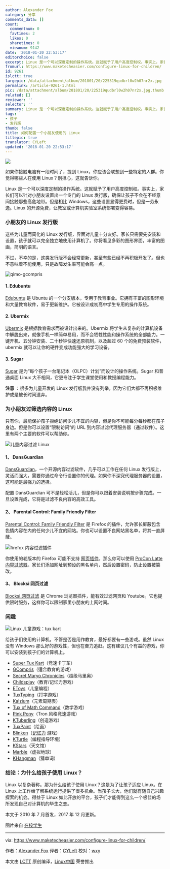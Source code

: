```yaml
---
author: Alexander Fox
category: 分享
comments_data: []
count:
  commentnum: 0
  favtimes: 2
  likes: 0
  sharetimes: 0
  viewnum: 9142
date: '2018-01-20 22:53:17'
editorchoice: false
excerpt: Linux 是一个可以深度定制的操作系统。这就赋予了用户高度控制权。事实上，家长们可以针对小朋友设置出一个专门的 Linux 发行版，确保让孩子不会在不经意间接触那些高危地带。
fromurl: https://www.maketecheasier.com/configure-linux-for-children/
id: 9261
islctt: true
largepic: /data/attachment/album/201801/20/225319qudbrl0w2h07nr2x.jpg
permalink: /article-9261-1.html
pic: /data/attachment/album/201801/20/225319qudbrl0w2h07nr2x.jpg.thumb.jpg
related: []
reviewer: ''
selector: ''
summary: Linux 是一个可以深度定制的操作系统。这就赋予了用户高度控制权。事实上，家长们可以针对小朋友设置出一个专门的 Linux 发行版，确保让孩子不会在不经意间接触那些高危地带。
tags:
- 孩子
- 发行版
thumb: false
title: 如何配置一个小朋友使用的 Linux
titlepic: true
translator: CYLeft
updated: '2018-01-20 22:53:17'
---
```


![](/data/attachment/album/201801/20/225319qudbrl0w2h07nr2x.jpg)


如果你接触电脑有一段时间了，提到 Linux，你应该会联想到一些特定的人群。你觉得哪些人在使用 Linux？别担心，这就告诉你。


Linux 是一个可以深度定制的操作系统。这就赋予了用户高度控制权。事实上，家长们可以针对小朋友设置出一个专门的 Linux 发行版，确保让孩子不会在不经意间接触那些高危地带。但是相比 Windows，这些设置显得更费时，但是一劳永逸。Linux 的开源免费，让教室或计算机实验室系统部署变得容易。


### 小朋友的 Linux 发行版


这些为儿童而简化的 Linux 发行版，界面对儿童十分友好。家长只需要先安装和设置，孩子就可以完全独立地使用计算机了。你将看见多彩的图形界面，丰富的图画，简明的语言。


不过，不幸的是，这类发行版不会经常更新，甚至有些已经不再积极开发了。但也不意味着不能使用，只是故障发生率可能会高一点。


![qimo-gcompris](/data/attachment/album/201801/20/225320mpuj4eifuefzwufo.jpg "qimo-gcompris")


#### 1. Edubuntu


[Edubuntu](http://www.edubuntu.org) 是 Ubuntu 的一个分支版本，专用于教育事业。它拥有丰富的图形环境和大量教育软件，易于更新维护。它被设计成初高中学生专用的操作系统。


#### 2. Ubermix


[Ubermix](http://www.ubermix.org/) 是根据教育需求而被设计出来的。Ubermix 将学生从复杂的计算机设备中解脱出来，就像手机一样简单易用，而不会牺牲性能和操作系统的全部能力。一键开机、五分钟安装、二十秒钟快速还原机制，以及超过 60 个的免费预装软件，ubermix 就可以让你的硬件变成功能强大的学习设备。


#### 3. Sugar


[Sugar](http://wiki.sugarlabs.org/go/Downloads) 是为“每个孩子一台笔记本（OLPC）计划”而设计的操作系统。Sugar 和普通桌面 Linux 大不相同，它更专注于学生课堂使用和教授编程能力。


**注意** ：很多为儿童开发的 Linux 发行版我并没有列举，因为它们大都不再积极维护或是被长时间遗弃。


### 为小朋友过筛选内容的 Linux


只有你，最能保护孩子拒绝访问少儿不宜的内容，但是你不可能每分每秒都在孩子身边。但是你可以设置“限制访问”的 URL 到内容过滤代理服务器（通过软件）。这里有两个主要的软件可以帮助你。


![儿童内容过滤 Linux](/data/attachment/album/201801/20/225324wympvvudb9xvvh5i.png "linux-for-children-content-filtering")


#### 1、 DansGuardian


[DansGuardian](https://help.ubuntu.com/community/DansGuardian)，一个开源内容过滤软件，几乎可以工作在任何 Linux 发行版上，灵活而强大，需要你通过命令行设置你的代理。如果你不深究代理服务器的设置，这可能是最强力的选择。


配置 DansGuardian 可不是轻松活儿，但是你可以跟着安装说明按步骤完成。一旦设置完成，它将是过滤不良内容的高效工具。


#### 2、 Parental Control: Family Friendly Filter


[Parental Control: Family Friendly Filter](https://addons.mozilla.org/en-US/firefox/addon/family-friendly-filter/) 是 Firefox 的插件，允许家长屏蔽包含色情内容在内的任何少儿不宜的网站。你也可以设置不良网站黑名单，将其一直屏蔽。


![firefox 内容过滤插件](/data/attachment/album/201801/20/225325kuixuaq3hs8uau33.png "firefox-content-filter-addon")


你使用的老版本的 Firefox 可能不支持 [网页插件](https://www.maketecheasier.com/best-firefox-web-extensions/)，那么你可以使用 [ProCon Latte 内容过滤器](https://addons.mozilla.org/en-US/firefox/addon/procon-latte/)。家长们添加网址到预设的黑名单内，然后设置密码，防止设置被篡改。


#### 3、 Blocksi 网页过滤


[Blocksi 网页过滤](https://chrome.google.com/webstore/detail/blocksi-web-filter/pgmjaihnmedpcdkjcgigocogcbffgkbn?hl=en) 是 Chrome 浏览器插件，能有效过滤网页和 Youtube。它也提供限时服务，这样你可以限制家里小朋友的上网时间。


### 闲趣


![Linux 儿童游戏：tux kart](/data/attachment/album/201801/20/225326icz2o11215lxlzt2.jpg "linux-for-children-tux-kart")


给孩子们使用的计算机，不管是否是用作教育，最好都要有一些游戏。虽然 Linux 没有 Windows 那么好的游戏性，但也在奋力追赶。这有建议几个有益的游戏，你可以安装到孩子们的计算机上。


* [Super Tux Kart](http://supertuxkart.sourceforge.net/)（竞速卡丁车）
* [GCompris](http://gcompris.net/)（适合教育的游戏）
* [Secret Maryo Chronicles](http://www.secretmaryo.org/)（超级马里奥）
* [Childsplay](http://www.schoolsplay.org/)（教育/记忆力游戏）
* [EToys](http://www.squeakland.org/about/intro/)（儿童编程）
* [TuxTyping](http://tux4kids.alioth.debian.org/tuxtype/index.php)（打字游戏）
* [Kalzium](http://edu.kde.org/kalzium/)（元素周期表）
* [Tux of Math Command](http://tux4kids.alioth.debian.org/tuxmath/index.php)（数学游戏）
* [Pink Pony](http://code.google.com/p/pink-pony/)（Tron 风格竞速游戏）
* [KTuberling](http://games.kde.org/game.php?game=ktuberling)（创造游戏）
* [TuxPaint](http://www.tuxpaint.org/)（绘画）
* [Blinken](https://www.kde.org/applications/education/blinken/)（[记忆力](https://www.ebay.com/sch/i.html?_nkw=memory) 游戏）
* [KTurtle](https://www.kde.org/applications/education/kturtle/)（编程指导环境）
* [KStars](https://www.kde.org/applications/education/kstars/)（天文馆）
* [Marble](https://www.kde.org/applications/education/marble/)（虚拟地球）
* [KHangman](https://www.kde.org/applications/education/khangman/)（猜单词）


### 结论：为什么给孩子使用 Linux？


Linux 以复杂著称。那为什么给孩子使用 Linux？这是为了让孩子适应 Linux。在 Linux 上工作给了解系统运行提供了很多机会。当孩子长大，他们就有随自己兴趣探索的机会。得益于 Linux 如此开放的平台，孩子们才能得到这么一个极佳的场所发现自己对计算机的毕生之恋。


本文于 2010 年 7 月首发，2017 年 12 月更新。


图片来自 [在校学生](https://www.flickr.com/photos/lupuca/8720604364)




---


via: <https://www.maketecheasier.com/configure-linux-for-children/>


作者：[Alexander Fox](https://www.maketecheasier.com/author/alexfox/) 译者：[CYLeft](https://github.com/CYLeft) 校对：[wxy](https://github.com/wxy)


本文由 [LCTT](https://github.com/LCTT/TranslateProject) 原创编译，[Linux中国](https://linux.cn/) 荣誉推出
